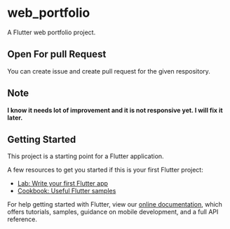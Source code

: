 # web_portfolio

A Flutter web portfolio project.

## Open For pull Request

You can create issue and create pull request for the given respository.

## Note

**I know it needs lot of improvement and it is not responsive yet. I will fix it later.**

## Getting Started

This project is a starting point for a Flutter application.

A few resources to get you started if this is your first Flutter project:

- [Lab: Write your first Flutter app](https://flutter.dev/docs/get-started/codelab)
- [Cookbook: Useful Flutter samples](https://flutter.dev/docs/cookbook)

For help getting started with Flutter, view our
[online documentation](https://flutter.dev/docs), which offers tutorials,
samples, guidance on mobile development, and a full API reference.
